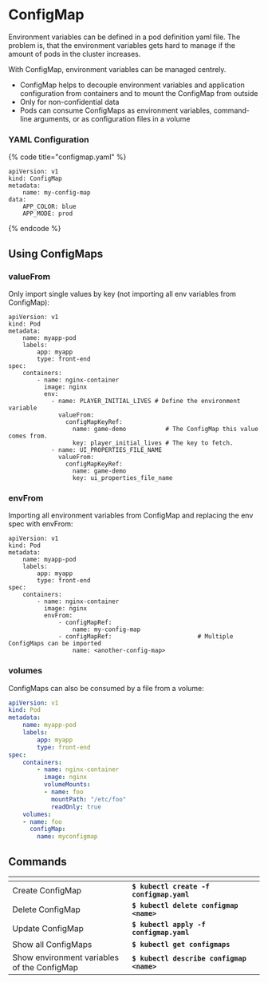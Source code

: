 # ConfigMap

Environment variables can be defined in a pod definition yaml file. The problem is, that the environment variables gets hard to manage if the amount of pods in the cluster increases.

With ConfigMap, environment variables can be managed centrely.

* ConfigMap helps to decouple environment variables and application configuration from containers and to mount the ConfigMap from outside
* Only for non-confidential data
* Pods can consume ConfigMaps as environment variables, command-line arguments, or as configuration files in a volume

### YAML Configuration

{% code title="configmap.yaml" %}
```
apiVersion: v1
kind: ConfigMap
metadata:
    name: my-config-map
data:
    APP_COLOR: blue
    APP_MODE: prod
```
{% endcode %}

## Using ConfigMaps

### valueFrom

Only import single values by key (not importing all env variables from ConfigMap):

```
apiVersion: v1
kind: Pod
metadata:
    name: myapp-pod
    labels:
        app: myapp
        type: front-end
spec:
    containers:
        - name: nginx-container
          image: nginx
          env:
            - name: PLAYER_INITIAL_LIVES # Define the environment variable
              valueFrom:
                configMapKeyRef:
                  name: game-demo           # The ConfigMap this value comes from.
                  key: player_initial_lives # The key to fetch.
            - name: UI_PROPERTIES_FILE_NAME
              valueFrom:
                configMapKeyRef:
                  name: game-demo
                  key: ui_properties_file_name    
```

### envFrom

Importing all environment variables from ConfigMap and replacing the env spec with envFrom:

```
apiVersion: v1
kind: Pod
metadata:
    name: myapp-pod
    labels:
        app: myapp
        type: front-end
spec:
    containers:
        - name: nginx-container
          image: nginx
          envFrom:
              - configMapRef:
                  name: my-config-map
              - configMapRef:                        # Multiple ConfigMaps can be imported
                  name: <another-config-map>         
```

### volumes

ConfigMaps can also be consumed by a file from a volume:

```yaml
apiVersion: v1
kind: Pod
metadata:
    name: myapp-pod
    labels:
        app: myapp
        type: front-end
spec:
    containers:
        - name: nginx-container
          image: nginx
          volumeMounts:
          - name: foo
            mountPath: "/etc/foo"
            readOnly: true
    volumes:
    - name: foo
      configMap:
        name: myconfigmap
```

## Commands

<table data-header-hidden><thead><tr><th width="224"></th><th></th></tr></thead><tbody><tr><td>Create ConfigMap</td><td><strong><code>$ kubectl create -f configmap.yaml</code></strong></td></tr><tr><td>Delete ConfigMap</td><td><strong><code>$ kubectl delete configmap &#x3C;name></code></strong></td></tr><tr><td>Update ConfigMap</td><td><strong><code>$ kubectl apply -f configmap.yaml</code></strong></td></tr><tr><td>Show all ConfigMaps</td><td><strong><code>$ kubectl get configmaps</code></strong></td></tr><tr><td>Show environment variables of the ConfigMap</td><td><strong><code>$ kubectl describe configmap &#x3C;name></code></strong></td></tr></tbody></table>

